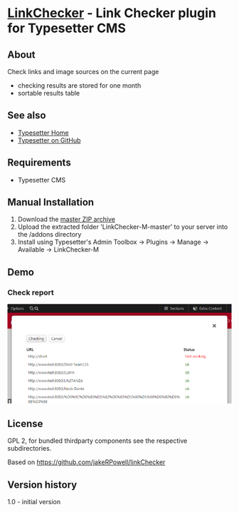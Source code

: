 # [LinkChecker](https://github.com/mahotilo/LinkChecker) - Link Checker plugin for Typesetter CMS

## About
Check links and image sources on the current page

- checking results are stored for one month
- sortable results table

## See also 
* [Typesetter Home](http://www.typesettercms.com)
* [Typesetter on GitHub](https://github.com/Typesetter/Typesetter)


## Requirements
* Typesetter CMS

## Manual Installation
1. Download the [master ZIP archive](https://github.com/mahotilo/LinkChecker-M/archive/master.zip)
2. Upload the extracted folder 'LinkChecker-M-master' to your server into the /addons directory
3. Install using Typesetter's Admin Toolbox &rarr; Plugins &rarr; Manage &rarr; Available &rarr; LinkChecker-M


## Demo
### Check report
![image](demo/report.png)

## License
GPL 2, for bundled thirdparty components see the respective subdirectories.

Based on  https://github.com/jakeRPowell/linkChecker

## Version history
1.0
	- initial version
